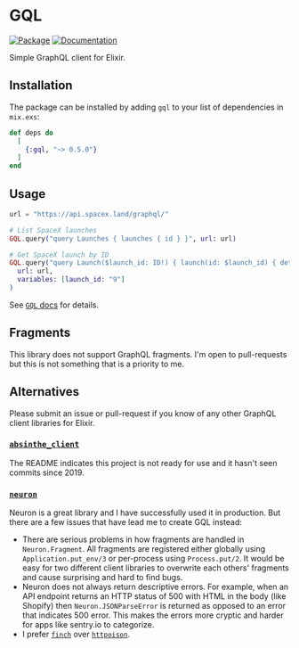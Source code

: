 # GQL

[![Package](https://img.shields.io/badge/-Package-important)](https://hex.pm/packages/gql) [![Documentation](https://img.shields.io/badge/-Documentation-blueviolet)](https://hexdocs.pm/gql)

Simple GraphQL client for Elixir.

## Installation

The package can be installed by adding `gql` to your list of dependencies in `mix.exs`:

```elixir
def deps do
  [
    {:gql, "~> 0.5.0"}
  ]
end
```

## Usage

```elixir
url = "https://api.spacex.land/graphql/"

# List SpaceX launches
GQL.query("query Launches { launches { id } }", url: url)

# Get SpaceX launch by ID
GQL.query("query Launch($launch_id: ID!) { launch(id: $launch_id) { details } }",
  url: url,
  variables: [launch_id: "9"]
)
```

See [`GQL` docs](https://hexdocs.pm/gql/GQL.html) for details.

## Fragments

This library does not support GraphQL fragments. I'm open to pull-requests but this is not something that is a priority to me.

## Alternatives

Please submit an issue or pull-request if you know of any other GraphQL client libraries for Elixir.

### [`absinthe_client`](https://github.com/absinthe-graphql/absinthe_client)

The README indicates this project is not ready for use and it hasn't seen commits since 2019.

### [`neuron`](https://github.com/uesteibar/neuron)

Neuron is a great library and I have successfully used it in production. But there are a few issues that have lead me to create GQL instead:

* There are serious problems in how fragments are handled in `Neuron.Fragment`. All fragments are registered either globally using `Application.put_env/3` or per-process using `Process.put/2`. It would be easy for two different client libraries to overwrite each others' fragments and cause surprising and hard to find bugs.
* Neuron does not always return descriptive errors. For example, when an API endpoint returns an HTTP status of 500 with HTML in the body (like Shopify) then `Neuron.JSONParseError` is returned as opposed to an error that indicates 500 error. This makes the errors more cryptic and harder for apps like sentry.io to categorize.
* I prefer [`finch`](https://github.com/sneako/finch) over [`httpoison`](https://github.com/edgurgel/httpoison).
